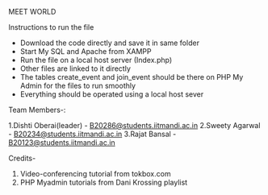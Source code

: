 ﻿MEET WORLD


Instructions to run the file 
* Download the code directly and save it in same folder
* Start My SQL and Apache from XAMPP 
* Run the file on a local host server (Index.php)
* Other files are linked to it directly
* The tables create_event and join_event should be there on PHP My Admin for the files to run smoothly
* Everything should be operated using a local host sever








Team Members-:


1.Dishti Oberai(leader) -  B20286@students.iitmandi.ac.in
2.Sweety Agarwal -  B20234@students.iitmandi.ac.in
3.Rajat Bansal - B20123@students.iitmandi.ac.in




Credits-
1. Video-conferencing tutorial from tokbox.com
2. PHP Myadmin tutorials from Dani Krossing playlist